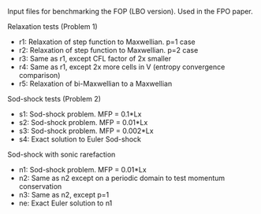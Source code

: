 Input files for benchmarking the FOP (LBO version). Used in the FPO
paper.

Relaxation tests (Problem 1)

- r1: Relaxation of step function to Maxwellian. p=1 case
- r2: Relaxation of step function to Maxwellian. p=2 case
- r3: Same as r1, except CFL factor of 2x smaller
- r4: Same as r1, except 2x more cells in V (entropy convergence comparison)
- r5: Relaxation of bi-Maxwellian to a Maxwellian

Sod-shock tests (Problem 2)

- s1: Sod-shock problem. MFP = 0.1*Lx
- s2: Sod-shock problem. MFP = 0.01*Lx
- s3: Sod-shock problem. MFP = 0.002*Lx
- s4: Exact solution to Euler Sod-shock

Sod-shock with sonic rarefaction

- n1: Sod-shock problem. MFP = 0.01*Lx
- n2: Same as n2 except on a periodic domain to test momentum conservation
- n3: Same as n2, except p=1
- ne: Exact Euler solution to n1